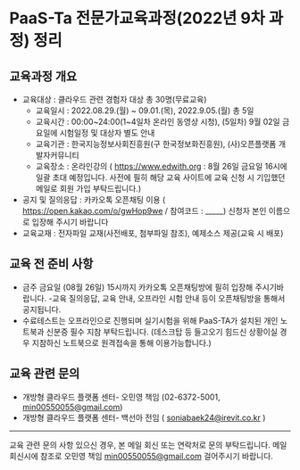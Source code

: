 # PaaS-Ta 전문가교육과정(2022년 9차 과정) 정리

## 교육과정 개요
- 교육대상 : 클라우드 관련 경험자 대상 총 30명(무료교육)
  - 교육일시 :  2022.08.29.(월) ~ 09.01.(목), 2022.9.05.(월) 총 5일
  - 교육시간 : 00:00~24:00(1~4일차 온라인 동영상 시청),
                     (5일차) 9월 02일 금요일에 시험일정 및 대상자 별도 안내
  - 교육기관 : 한국지능정보사회진흥원(구 한국정보화진흥원), (사)오픈플랫폼 개발자커뮤니티 
  - 교육장소 : 온라인강의 ( https://www.edwith.org : 8월 26일 금요일 16시에 일괄 초대 예정입니다. 사전에 필히 해당 교육 사이트에 교육 신청 시 기입했던 메일로 회원 가입 부탁드립니다.)
- 공지 및 질의응답 : 카카오톡 오픈채팅 이용 ( https://open.kakao.com/o/gwHop9we / 참여코드 : _____)  신청자 본인 이름으로 입장해 주시기 바랍니다 
- 교육교재 : 전자파일 교재(사전배포, 첨부파일 참조), 예제소스 제공(교육 시 배포)


## 교육 전 준비 사항
- 금주 금요일 (08월 26일) 15시까지 카카오톡 오픈채팅방에 필히 입장해 주시기바랍니다.
    -교육 질의응답, 교육 안내, 오프라인 시험 안내 등이 오픈채팅방을 통해서 공지됩니다. 
- 수료테스트는 오프라인으로 진행되며 실기시험을 위해 PaaS-TA가 설치된 개인 노트북과 신분증 필수 지참 부탁드립니다.
   (데스크탑 등 들고오기 힘드신 상황이실 경우 지참하신 노트북으로 원격접속을 통해 이용가능합니다.)
## 교육 관련 문의
- 개방형 클라우드 플랫폼 센터- 오민영 책임 (02-6372-5001, min00550055@gmail.com) 
- 개방형 클라우드 플랫폼 센터- 백선아 전임 ( soniabaek24@irevit.co.kr ) 
--------------------------------------------------------------------------------
 
교육 관련 문의 사항 있으신 경우, 
본 메일 회신 또는  연락처로 문의 부탁드립니다.
메일 회신시에 참조로 오민영 책임 min00550055@gmail.com 걸어주시기 바랍니다.

